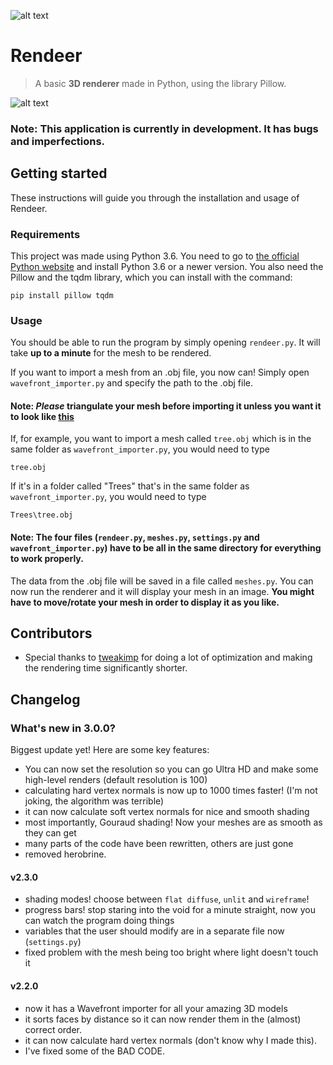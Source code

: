
![alt text](https://i.imgur.com/WJgYoz2.png "Rendeer")

# Rendeer
> A basic **3D renderer** made in Python, using the library Pillow.

![alt text](https://i.imgur.com/PFlAlpJ.png "Two awesome renders")
### Note: This application is currently in development. It has bugs and imperfections.

## Getting started
These instructions will guide you through the installation and usage of Rendeer.

### Requirements
This project was made using Python 3.6. You need to go to [the official Python website](https://www.python.org/downloads/release/python-368/) and install Python 3.6 or a newer version.
You also need the Pillow and the tqdm library, which you can install with the command:
```
pip install pillow tqdm
```

### Usage
You should be able to run the program by simply opening `rendeer.py`.
It will take **up to a minute** for the mesh to be rendered.

If you want to import a mesh from an .obj file, you now can! Simply open `wavefront_importer.py` and specify the path to the .obj file. 
#### Note: *Please* triangulate your mesh before importing it unless you want it to look like [this](https://i.imgur.com/vbUDdbK.png)
If, for example, you want to import a mesh called `tree.obj` which is in the same folder as `wavefront_importer.py`, you would need to type 
```
tree.obj
```
If it's in a folder called "Trees" that's in the same folder as `wavefront_importer.py`, you would need to type
```
Trees\tree.obj
```
#### Note: The four files (`rendeer.py`, `meshes.py`, `settings.py` and `wavefront_importer.py`) have to be all in the same directory for everything to work properly.
The data from the .obj file will be saved in a file called `meshes.py`. You can now run the renderer and it will display your mesh in an image. **You might have to move/rotate your mesh in order to display it as you like.**

## Contributors
- Special thanks to [tweakimp](https://github.com/tweakimp) for doing a lot of optimization and making the rendering time significantly shorter.

## Changelog
### What's new in 3.0.0?
Biggest update yet! Here are some key features:
- You can now set the resolution so you can go Ultra HD and make some high-level renders (default resolution is 100)
- calculating hard vertex normals is now up to 1000 times faster! (I'm not joking, the algorithm was terrible)
- it can now calculate soft vertex normals for nice and smooth shading
- most importantly, Gouraud shading! Now your meshes are as smooth as they can get
- many parts of the code have been rewritten, others are just gone
- removed herobrine.

#### v2.3.0
- shading modes! choose between `flat diffuse`, `unlit` and `wireframe`!
- progress bars! stop staring into the void for a minute straight, now you can watch the program doing things
- variables that the user should modify are in a separate file now (`settings.py`)
- fixed problem with the mesh being too bright where light doesn't touch it

#### v2.2.0
- now it has a Wavefront importer for all your amazing 3D models
- it sorts faces by distance so it can now render them in the (almost) correct order.
- it can now calculate hard vertex normals (don't know why I made this).
- I've fixed some of the BAD CODE.
